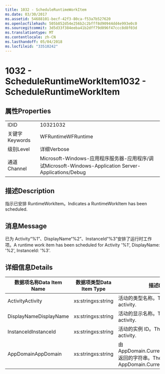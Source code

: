 ```yaml
---
title: 1032 - ScheduleRuntimeWorkItem
ms.date: 03/30/2017
ms.assetid: 54688101-becf-42f3-80ca-f53a7b527620
ms.openlocfilehash: 505b852d54e256b2c2bfff8d90944dd4e993e0c0
ms.sourcegitcommit: 3d5d33f384eeba41b2dff79d096f47ccc8d8f03d
ms.translationtype: MT
ms.contentlocale: zh-CN
ms.lasthandoff: 05/04/2018
ms.locfileid: "33510242"
---
```

# <a name="1032---scheduleruntimeworkitem"></a><span data-ttu-id="ab06a-102">1032 - ScheduleRuntimeWorkItem</span><span class="sxs-lookup"><span data-stu-id="ab06a-102">1032 - ScheduleRuntimeWorkItem</span></span>
## <a name="properties"></a><span data-ttu-id="ab06a-103">属性</span><span class="sxs-lookup"><span data-stu-id="ab06a-103">Properties</span></span>  
  
|||  
|-|-|  
|<span data-ttu-id="ab06a-104">ID</span><span class="sxs-lookup"><span data-stu-id="ab06a-104">ID</span></span>|<span data-ttu-id="ab06a-105">1032</span><span class="sxs-lookup"><span data-stu-id="ab06a-105">1032</span></span>|  
|<span data-ttu-id="ab06a-106">关键字</span><span class="sxs-lookup"><span data-stu-id="ab06a-106">Keywords</span></span>|<span data-ttu-id="ab06a-107">WFRuntime</span><span class="sxs-lookup"><span data-stu-id="ab06a-107">WFRuntime</span></span>|  
|<span data-ttu-id="ab06a-108">级别</span><span class="sxs-lookup"><span data-stu-id="ab06a-108">Level</span></span>|<span data-ttu-id="ab06a-109">详细</span><span class="sxs-lookup"><span data-stu-id="ab06a-109">Verbose</span></span>|  
|<span data-ttu-id="ab06a-110">通道</span><span class="sxs-lookup"><span data-stu-id="ab06a-110">Channel</span></span>|<span data-ttu-id="ab06a-111">Microsoft-Windows-应用程序服务器-应用程序/调试</span><span class="sxs-lookup"><span data-stu-id="ab06a-111">Microsoft-Windows-Application Server-Applications/Debug</span></span>|  
  
## <a name="description"></a><span data-ttu-id="ab06a-112">描述</span><span class="sxs-lookup"><span data-stu-id="ab06a-112">Description</span></span>  
 <span data-ttu-id="ab06a-113">指示已安排 RuntimeWorkItem。</span><span class="sxs-lookup"><span data-stu-id="ab06a-113">Indicates a RuntimeWorkItem has been scheduled.</span></span>  
  
## <a name="message"></a><span data-ttu-id="ab06a-114">消息</span><span class="sxs-lookup"><span data-stu-id="ab06a-114">Message</span></span>  
 <span data-ttu-id="ab06a-115">已为 Activity“%1”、DisplayName“%2”、InstanceId“%3”安排了运行时工作项。</span><span class="sxs-lookup"><span data-stu-id="ab06a-115">A runtime work item has been scheduled for Activity '%1', DisplayName: '%2', InstanceId: '%3'.</span></span>  
  
## <a name="details"></a><span data-ttu-id="ab06a-116">详细信息</span><span class="sxs-lookup"><span data-stu-id="ab06a-116">Details</span></span>  
  
|<span data-ttu-id="ab06a-117">数据项名称</span><span class="sxs-lookup"><span data-stu-id="ab06a-117">Data Item Name</span></span>|<span data-ttu-id="ab06a-118">数据项类型</span><span class="sxs-lookup"><span data-stu-id="ab06a-118">Data Item Type</span></span>|<span data-ttu-id="ab06a-119">描述</span><span class="sxs-lookup"><span data-stu-id="ab06a-119">Description</span></span>|  
|--------------------|--------------------|-----------------|  
|<span data-ttu-id="ab06a-120">Activity</span><span class="sxs-lookup"><span data-stu-id="ab06a-120">Activity</span></span>|<span data-ttu-id="ab06a-121">xs:string</span><span class="sxs-lookup"><span data-stu-id="ab06a-121">xs:string</span></span>|<span data-ttu-id="ab06a-122">活动的类型名称。</span><span class="sxs-lookup"><span data-stu-id="ab06a-122">The type name of the activity.</span></span>|  
|<span data-ttu-id="ab06a-123">DisplayName</span><span class="sxs-lookup"><span data-stu-id="ab06a-123">DisplayName</span></span>|<span data-ttu-id="ab06a-124">xs:string</span><span class="sxs-lookup"><span data-stu-id="ab06a-124">xs:string</span></span>|<span data-ttu-id="ab06a-125">活动的显示名称。</span><span class="sxs-lookup"><span data-stu-id="ab06a-125">The display name of the activity.</span></span>|  
|<span data-ttu-id="ab06a-126">InstanceId</span><span class="sxs-lookup"><span data-stu-id="ab06a-126">InstanceId</span></span>|<span data-ttu-id="ab06a-127">xs:string</span><span class="sxs-lookup"><span data-stu-id="ab06a-127">xs:string</span></span>|<span data-ttu-id="ab06a-128">活动的实例 ID。</span><span class="sxs-lookup"><span data-stu-id="ab06a-128">The instance id of the activity.</span></span>|  
|<span data-ttu-id="ab06a-129">AppDomain</span><span class="sxs-lookup"><span data-stu-id="ab06a-129">AppDomain</span></span>|<span data-ttu-id="ab06a-130">xs:string</span><span class="sxs-lookup"><span data-stu-id="ab06a-130">xs:string</span></span>|<span data-ttu-id="ab06a-131">由 AppDomain.CurrentDomain.FriendlyName 返回的字符串。</span><span class="sxs-lookup"><span data-stu-id="ab06a-131">The string returned by AppDomain.CurrentDomain.FriendlyName.</span></span>|

